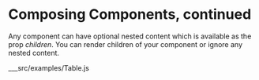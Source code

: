 # Composing Components, continued

Any component can have optional nested content which is available as the prop *children*.  You can render children of 
 your component or ignore any nested content.
 
___src/examples/Table.js
